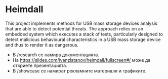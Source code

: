 # Heimdall

This project implements methods for USB mass storage devices analysis that are able to detect potential threats. The approach relies on an embedded system which executes a stack of tests, particularly designed to detect malicious behavioural characteristics in a USB mass storage device and thus to render it as dangerous.

* В /research се намира документацията.
* На https://slides.com/ivanzlatanov/heimdall/fullscreen#/ може да откриете презентацията.
* В /showcase се намират рекламните материали и графиките.
